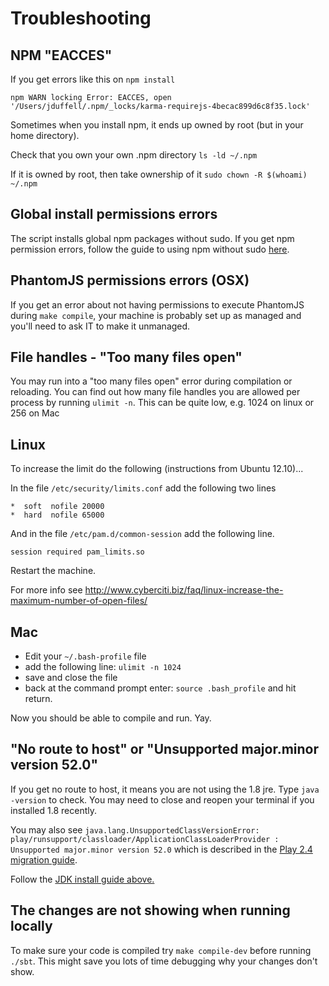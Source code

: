 # Troubleshooting

## NPM "EACCES"

If you get errors like this on `npm install`
```
npm WARN locking Error: EACCES, open '/Users/jduffell/.npm/_locks/karma-requirejs-4becac899d6c8f35.lock'
```

Sometimes when you install npm, it ends up owned by root (but in your home
directory).

Check that you own your own .npm directory `ls -ld ~/.npm`

If it is owned by root, then take ownership of it
`sudo chown -R $(whoami) ~/.npm`

## Global install permissions errors
The script installs global npm packages without sudo. If you get npm permission errors, follow the guide to using npm without sudo [here](https://github.com/sindresorhus/guides/blob/master/npm-global-without-sudo.md).

## PhantomJS permissions errors (OSX)
If you get an error about not having permissions to execute PhantomJS during `make compile`, your machine is probably set up as managed and you'll need to ask IT to make it unmanaged.

## File handles - "Too many files open"

You may run into a "too many files open" error during compilation or reloading. You can find out how many file handles you are allowed per process by running `ulimit -n`. This can be quite low, e.g. 1024 on linux or 256 on Mac

## Linux

To increase the limit do the following (instructions from Ubuntu 12.10)...

In the file `/etc/security/limits.conf` add the following two lines
```
*  soft  nofile 20000
*  hard  nofile 65000
```

And in the file `/etc/pam.d/common-session` add the following line.
```
session required pam_limits.so
```

Restart the machine.

For more info see http://www.cyberciti.biz/faq/linux-increase-the-maximum-number-of-open-files/

## Mac

* Edit your `~/.bash-profile` file
* add the following line: `ulimit -n 1024`
* save and close the file
* back at the command prompt enter: `source .bash_profile` and hit return.

Now you should be able to compile and run. Yay.

## "No route to host" or "Unsupported major.minor version 52.0"

If you get no route to host, it means you are not using the 1.8 jre. Type `java -version` to check. You may need
to close and reopen your terminal if you installed 1.8 recently.

You may also see `java.lang.UnsupportedClassVersionError: play/runsupport/classloader/ApplicationClassLoaderProvider : Unsupported major.minor version 52.0` which is described in the [Play 2.4 migration guide](https://www.playframework.com/documentation/2.4.x/Migration24#Java-8-support).

Follow the [JDK install guide above.](#a-jdk)

## The changes are not showing when running locally

To make sure your code is compiled try `make compile-dev` before running `./sbt`. This might save you lots of time debugging why your changes don't show.

